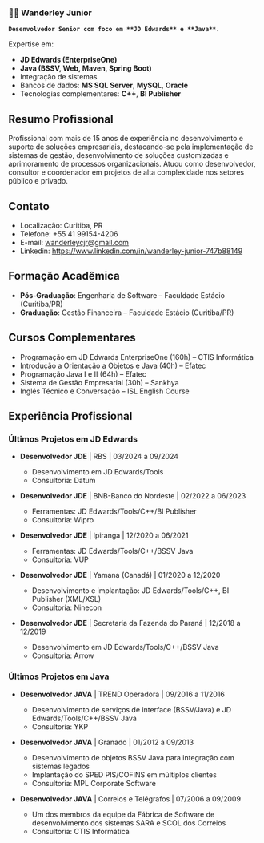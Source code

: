 ### 👨‍💻 Wanderley Junior
**`Desenvolvedor Senior com foco em **JD Edwards** e **Java**.`**

Expertise em:
- **JD Edwards (EnterpriseOne)**
- **Java (BSSV, Web, Maven, Spring Boot)**
- Integração de sistemas
- Bancos de dados: **MS SQL Server**, **MySQL**, **Oracle**
- Tecnologias complementares: **C++**, **BI Publisher**

## Resumo Profissional
Profissional com mais de 15 anos de experiência no desenvolvimento e suporte de soluções empresariais, destacando-se pela implementação de sistemas de gestão, desenvolvimento de soluções customizadas e aprimoramento de processos organizacionais. Atuou como desenvolvedor, consultor e coordenador em projetos de alta complexidade nos setores público e privado.

## Contato
- Localização: Curitiba, PR
- Telefone: +55 41 99154-4206
- E-mail: wanderleycjr@gmail.com
- Linkedin: https://www.linkedin.com/in/wanderley-junior-747b88149

## Formação Acadêmica
- **Pós-Graduação**: Engenharia de Software – Faculdade Estácio (Curitiba/PR)
- **Graduação**: Gestão Financeira – Faculdade Estácio (Curitiba/PR)

## Cursos Complementares
- Programação em JD Edwards EnterpriseOne (160h) – CTIS Informática
- Introdução a Orientação a Objetos e Java (40h) – Efatec
- Programação Java I e II (64h) – Efatec
- Sistema de Gestão Empresarial (30h) – Sankhya
- Inglês Técnico e Conversação – ISL English Course

## Experiência Profissional

### Últimos Projetos em JD Edwards

- **Desenvolvedor JDE** | RBS | 03/2024 a 09/2024
  - Desenvolvimento em JD Edwards/Tools
  - Consultoria: Datum

- **Desenvolvedor JDE** | BNB-Banco do Nordeste | 02/2022 a 06/2023
  - Ferramentas: JD Edwards/Tools/C++/BI Publisher
  - Consultoria: Wipro

- **Desenvolvedor JDE** | Ipiranga | 12/2020 a 06/2021
  - Ferramentas: JD Edwards/Tools/C++/BSSV Java
  - Consultoria: VUP

- **Desenvolvedor JDE** | Yamana (Canadá) | 01/2020 a 12/2020
  - Desenvolvimento e implantação: JD Edwards/Tools/C++, BI Publisher (XML/XSL)
  - Consultoria: Ninecon

- **Desenvolvedor JDE** | Secretaria da Fazenda do Paraná | 12/2018 a 12/2019
  - Desenvolvimento em JD Edwards/Tools/C++/BSSV Java
  - Consultoria: Arrow

### Últimos Projetos em Java

- **Desenvolvedor JAVA** | TREND Operadora | 09/2016 a 11/2016
  - Desenvolvimento de serviços de interface (BSSV/Java) e JD Edwards/Tools/C++/BSSV Java
  - Consultoria: YKP

- **Desenvolvedor JAVA** | Granado | 01/2012 a 09/2013
  - Desenvolvimento de objetos BSSV Java para integração com sistemas legados
  - Implantação do SPED PIS/COFINS em múltiplos clientes
  - Consultoria: MPL Corporate Software

- **Desenvolvedor JAVA** | Correios e Telégrafos | 07/2006 a 09/2009
  - Um dos membros da equipe da Fábrica de Software de desenvolvimento dos sistemas SARA e SCOL dos Correios
  - Consultoria: CTIS Informática


